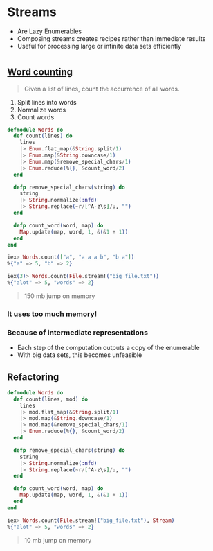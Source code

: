# Streams
- Are Lazy Enumerables
- Composing streams creates recipes rather than immediate results
- Useful for processing large or infinite data sets efficiently

#
## [Word counting](words/lib/words.ex)
> Given a list of lines, count the accurrence of all words.

1. Split lines into words
2. Normalize words
3. Count words

```elixir
defmodule Words do
  def count(lines) do
    lines
    |> Enum.flat_map(&String.split/1)
    |> Enum.map(&String.downcase/1)
    |> Enum.map(&remove_special_chars/1)
    |> Enum.reduce(%{}, &count_word/2)
  end

  defp remove_special_chars(string) do
    string
    |> String.normalize(:nfd)
    |> String.replace(~r/[^A-z\s]/u, "")
  end

  defp count_word(word, map) do
    Map.update(map, word, 1, &(&1 + 1))
  end
end

iex> Words.count(["a", "a a a b", "b a"])  
%{"a" => 5, "b" => 2}

iex(3)> Words.count(File.stream!("big_file.txt"))  
%{"alot" => 5, "words" => 2}
```
> 150 mb jump on memory


### It uses too much memory!
### Because of intermediate representations
- Each step of the computation outputs a copy of the enumerable
- With big data sets, this becomes unfeasible

## Refactoring
```elixir
defmodule Words do
  def count(lines, mod) do
    lines
    |> mod.flat_map(&String.split/1)
    |> mod.map(&String.downcase/1)
    |> mod.map(&remove_special_chars/1)
    |> Enum.reduce(%{}, &count_word/2)
  end

  defp remove_special_chars(string) do
    string
    |> String.normalize(:nfd)
    |> String.replace(~r/[^A-z\s]/u, "")
  end

  defp count_word(word, map) do
    Map.update(map, word, 1, &(&1 + 1))
  end
end

iex> Words.count(File.stream!("big_file.txt"), Stream)  
%{"alot" => 5, "words" => 2}
```
> 10 mb jump on memory
  
